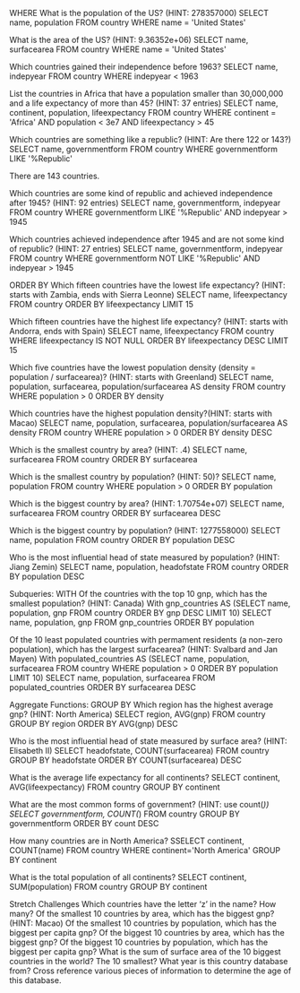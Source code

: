 WHERE
What is the population of the US? (HINT: 278357000)
SELECT name, population
FROM country 
WHERE name = 'United States'

What is the area of the US? (HINT: 9.36352e+06)
SELECT name, surfacearea
FROM country 
WHERE name = 'United States'

Which countries gained their independence before 1963?
SELECT name, indepyear
FROM country 
WHERE indepyear < 1963

List the countries in Africa that have a population smaller than 30,000,000 and a life expectancy of more than 45? (HINT: 37 entries)
SELECT name, continent, population, lifeexpectancy
FROM country
WHERE continent = 'Africa'
AND population < 3e7
AND lifeexpectancy > 45

Which countries are something like a republic? (HINT: Are there 122 or 143?)
SELECT name, governmentform
FROM country
WHERE governmentform LIKE '%Republic'

There are 143 countries.

Which countries are some kind of republic and achieved independence after 1945? (HINT: 92 entries)
SELECT name, governmentform, indepyear
FROM country
WHERE governmentform LIKE '%Republic'
AND indepyear > 1945

Which countries achieved independence after 1945 and are not some kind of republic? (HINT: 27 entries)
SELECT name, governmentform, indepyear
FROM country
WHERE governmentform NOT LIKE '%Republic'
AND indepyear > 1945

ORDER BY
Which fifteen countries have the lowest life expectancy? (HINT: starts with Zambia, ends with Sierra Leonne)
SELECT name, lifeexpectancy
FROM country
ORDER BY lifeexpectancy
LIMIT 15

Which fifteen countries have the highest life expectancy? (HINT: starts with Andorra, ends with Spain)
SELECT name, lifeexpectancy
FROM country
WHERE lifeexpectancy IS NOT NULL
ORDER BY lifeexpectancy DESC
LIMIT 15

Which five countries have the lowest population density (density = population / surfacearea)? (HINT: starts with Greenland)
SELECT name, population, surfacearea, population/surfacearea AS density
FROM country
WHERE population > 0
ORDER BY density

Which countries have the highest population density?(HINT: starts with Macao)
SELECT name, population, surfacearea, population/surfacearea AS density
FROM country
WHERE population > 0
ORDER BY density DESC

Which is the smallest country by area? (HINT: .4)
SELECT name, surfacearea
FROM country
ORDER BY surfacearea

Which is the smallest country by population? (HINT: 50)?
SELECT name, population
FROM country
WHERE population > 0
ORDER BY population

Which is the biggest country by area? (HINT: 1.70754e+07)
SELECT name, surfacearea
FROM country
ORDER BY surfacearea DESC

Which is the biggest country by population? (HINT: 1277558000)
SELECT name, population
FROM country
ORDER BY population DESC

Who is the most influential head of state measured by population? (HINT: Jiang Zemin)
SELECT name, population, headofstate
FROM country
ORDER BY population DESC

Subqueries: WITH
Of the countries with the top 10 gnp, which has the smallest population? (HINT: Canada)
With gnp_countries AS (SELECT name, population, gnp
FROM country
ORDER BY gnp DESC
LIMIT 10)
SELECT name, population, gnp
FROM gnp_countries
ORDER BY population

Of the 10 least populated countries with permament residents (a non-zero population), which has the largest surfacearea? (HINT: Svalbard and Jan Mayen)
With populated_countries AS (SELECT name, population, surfacearea
FROM country
WHERE population > 0
ORDER BY population
LIMIT 10)
SELECT name, population, surfacearea
FROM populated_countries
ORDER BY surfacearea DESC

Aggregate Functions: GROUP BY
Which region has the highest average gnp? (HINT: North America)
SELECT region, AVG(gnp)
FROM country
GROUP BY region
ORDER BY AVG(gnp) DESC

Who is the most influential head of state measured by surface area? (HINT: Elisabeth II)
SELECT headofstate, COUNT(surfacearea)
FROM country
GROUP BY headofstate
ORDER BY COUNT(surfacearea) DESC

What is the average life expectancy for all continents?
SELECT continent, AVG(lifeexpectancy)
FROM country
GROUP BY continent

What are the most common forms of government? (HINT: use count(*))
SELECT governmentform, COUNT(*)
FROM country
GROUP BY governmentform
ORDER BY count DESC

How many countries are in North America?
SSELECT continent, COUNT(name)
FROM country
WHERE continent='North America'
GROUP BY continent

What is the total population of all continents?
SELECT continent, SUM(population)
FROM country
GROUP BY continent

Stretch Challenges
Which countries have the letter ‘z’ in the name? How many?
Of the smallest 10 countries by area, which has the biggest gnp? (HINT: Macao)
Of the smallest 10 countries by population, which has the biggest per capita gnp?
Of the biggest 10 countries by area, which has the biggest gnp?
Of the biggest 10 countries by population, which has the biggest per capita gnp?
What is the sum of surface area of the 10 biggest countries in the world? The 10 smallest?
What year is this country database from? Cross reference various pieces of information to determine the age of this database.